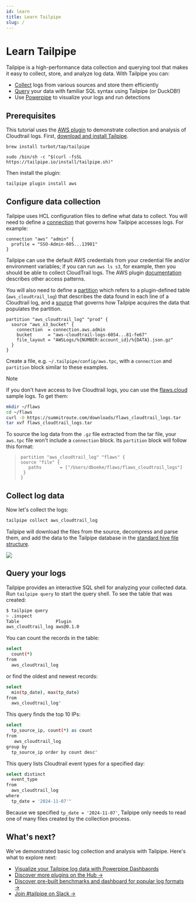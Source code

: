```yaml
---
id: learn
title: Learn Tailpipe
slug: /
---
```



# Learn Tailpipe

Tailpipe is a high-performance data collection and querying tool that makes it easy to collect, store, and analyze log data. With Tailpipe you can:

- [Collect](/docs/manage/collection) logs from various sources and store them efficiently
- [Query](/docs/query) your data with familiar SQL syntax using Tailpipe (or DuckDB!)
- Use [Powerpipe](https://powerpipe.io) to visualize your logs and run detections

## Prerequisites

This tutorial uses the [AWS plugin](https://hub.tailpipe.io/plugins/turbot/aws) to demonstrate collection and analysis of Cloudtrail logs. First, [download and install Tailpipe](/downloads).

```bash+macos
brew install turbot/tap/tailpipe
```

```bash+linux
sudo /bin/sh -c "$(curl -fsSL https://tailpipe.io/install/tailpipe.sh)"
```

Then install the plugin:

```bash
tailpipe plugin install aws
```

## Configure data collection

Tailpipe uses HCL configuration files to define what data to collect. You will need to define a [connection](/docs/manage/connection) that governs how Tailpipe accesses logs. For example:

```hcl
connection "aws" "admin" {
  profile = "SSO-Admin-605...13981"
}
```

Tailpipe can use the default AWS credentials from your credential file and/or environment variables; if you can run `aws ls s3`, for example, then you should be able to collect CloudTrail logs. The AWS plugin [documentation](https://hub.tailpipe.io/plugins/turbot/aws) describes other access patterns.

You will also need to define a [partition](/docs/manage/partition) which refers to a plugin-defined table (`aws_cloudtrail_log`) that describes the data found in each line of a Cloudtrail log, and a [source](/docs/manage/source) that governs how Tailpipe acquires the data that populates the partition.

```hcl
partition "aws_cloudtrail_log" "prod" {
  source "aws_s3_bucket" {
    connection  = connection.aws.admin
    bucket      = "aws-cloudtrail-logs-6054...81-fe67"
    file_layout = "AWSLogs/%{NUMBER:account_id}/%{DATA}.json.gz"
  }
}
```

Create a file, e.g. `~/.tailpipe/config/aws.tpc`, with a `connection` and `partition` block similar to these examples.  

> [!NOTE]
> If you don't have access to live Cloudtrail logs, you can use the [flaws.cloud](http://flaws.cloud/) sample logs. To get them:
> ```bash
> mkdir ~/flaws
> cd ~/flaws
> curl -O https://summitroute.com/downloads/flaws_cloudtrail_logs.tar
> tar xvf flaws_cloudtrail_logs.tar
> ```
> To source the log data from the `.gz` file extracted from the tar file, your `aws.tpc` file won't include a `connection` block. Its `partition` block will follow this format:

> ```hcl
> partition "aws_cloudtrail_log" "flaws" {
> source "file" {
>    paths       = ["/Users/dboeke/flaws/flaws_cloudtrail_logs"]
>  }
>}
>```

## Collect log data

Now let's collect the logs:

```bash
tailpipe collect aws_cloudtrail_log
```


Tailpipe will download the files from the source, decompress and parse them, and add the data to the Tailpipe database in the [standard hive file structure](/docs/manage/hive).

![](/learn/collection.png)


## Query your logs

Tailpipe provides an interactive SQL shell for analyzing your collected data. Run `tailpipe query` to start the query shell. To see the table that was created:

```bash
$ tailpipe query
> .inspect
Table              Plugin          
aws_cloudtrail_log aws@0.1.0
```

You can count the records in the table:

```bash
select
  count(*)
from 
  aws_cloudtrail_log
```
or find the oldest and newest records:

```bash
select 
  min(tp_date), max(tp_date)
from 
  aws_cloudtrail_log"
```

This query finds the top 10 IPs:

```bash
select 
  tp_source_ip, count(*) as count
from
   aws_cloudtrail_log
group by
  tp_source_ip order by count desc"
```

This query lists Cloudtrail event types for a specified day:

```bash
select distinct 
  event_type 
from 
  aws_cloudtrail_log
where 
  tp_date = '2024-11-07'"
```

Because we specified `tp_date = '2024-11-07'`, Tailpipe only needs to read one of many files created by the collection process. 

## What's next?

We've demonstrated basic log collection and analysis with Tailpipe. Here's what to explore next:

- [Visualize your Tailpipe log data with Powerpipe Dashbaords](https://powerpipe.io/docs/learn/tailpipe)  
- [Discover more plugins on the Hub →](https://hub.tailpipe.io/plugins)
- [Discover pre-built benchmarks and dashboard for popular log formats →](https://hub.powerpipe.io/?engines=tailpipe)
- [Join #tailpipe on Slack →](https://turbot.com/community/join)
